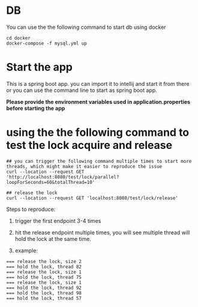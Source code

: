 # DB
You can use the the following command to start db using docker
```shell
cd docker
docker-compose -f mysql.yml up
```

# Start the app
This is a spring boot app. you can import it to intellij and start it from there
or you can use the command line to start as spring boot app.

**Please provide the environment variables used in application.properties before starting the app**

# using the the following command to test the lock acquire and release

```shell
## you can trigger the following command multiple times to start more threads, which might make it easier to reproduce the issue
curl --location --request GET 'http://localhost:8080/test/lock/parallel?loopForSeconds=60&totalThread=10'
```

```shell
## release the lock
curl --location --request GET 'localhost:8080/test/lock/release'
```

Steps to reproduce:
1. trigger the first endpoint 3-4 times
2. hit the release endpoint multiple times, you will see multiple thread will hold the lock at the same time.

3. example:
```text
=== release the lock, size 2
=== hold the lock, thread 82
=== release the lock, size 1
=== hold the lock, thread 75
=== release the lock, size 1
=== hold the lock, thread 92
=== hold the lock, thread 98
=== hold the lock, thread 57
```
